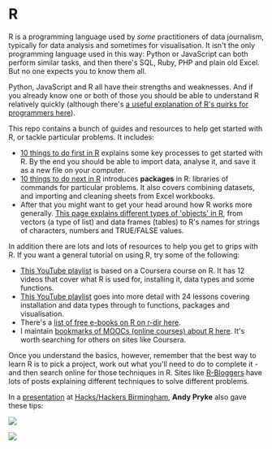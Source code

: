 # R

R is a programming language used by *some* practitioners of data journalism, typically for data analysis and sometimes for visualisation. It isn't the only programming language used in this way: Python or JavaScript can both perform similar tasks, and then there's SQL, Ruby, PHP and plain old Excel. But no one expects you to know them all.

Python, JavaScript and R all have their strengths and weaknesses. And if you already know one or both of those you should be able to understand R relatively quickly (although there's [a useful explanation of R's quirks for programmers here](http://www.johndcook.com/blog/r_language_for_programmers/)).

This repo contains a bunch of guides and resources to help get started with R, or tackle particular problems. It includes:

* [10 things to do first in R](https://github.com/paulbradshaw/Rintro/blob/master/10thingstodofirst.md) explains some key processes to get started with R. By the end you should be able to import data, analyse it, and save it as a new file on your computer.
* [10 things to do next in R](https://github.com/paulbradshaw/Rintro/blob/master/10morethings.md) introduces **packages** in R: libraries of commands for particular problems. It also covers combining datasets, and importing and cleaning sheets from Excel workbooks.
* After that you might want to get your head around how R works more generally. [This page explains different types of 'objects' in R](https://github.com/paulbradshaw/Rintro/blob/master/Robjects.md), from vectors (a type of list) and data frames (tables) to R's names for strings of characters, numbers and TRUE/FALSE values.

In addition there are lots and lots of resources to help you get to grips with R. If you want a general tutorial on using R, try some of the following:

* [This YouTube playlist](https://www.youtube.com/watch?v=gk6E57H6mTs&list=PLzDvAaXgHPFG_Y61OGHhDZpvhf8Z-jyW7&index=1) is based on a Coursera course on R. It has 12 videos that cover what R is used for, installing it, data types and some functions.
* [This YouTube playlist](https://www.youtube.com/watch?v=WJDrYUqNrHg&index=1&list=PLvhG5FRoq78otMp0WbWuJsFOarEAchMek) goes into more detail with 24 lessons covering installation and data types through to functions, packages and visualisation.
* There's a [list of free e-books on R on r-dir here](https://r-dir.com/learn/e-books.html).
* I maintain [bookmarks of MOOCs (online courses) about R here](https://pinboard.in/u:paulbradshaw/t:r+mooc). It's worth searching for others on sites like Coursera.

Once you understand the basics, however, remember that the best way to learn R is to pick a project, work out what you'll need to do to complete it - and then search online for those techniques in R. Sites like [R-Bloggers](https://www.r-bloggers.com/) have lots of posts explaining different techniques to solve different problems.

In a [presentation](https://andypryke.github.io/DataJournalismShortTalk/#1) at [Hacks/Hackers Birmingham](https://www.meetup.com/Hacks-Hackers-Birmingham/events/233683857/), **Andy Pryke** also gave these tips:

![](https://pbs.twimg.com/media/CrNGEKzWIAEU2SD.jpg)

![](https://pbs.twimg.com/media/CrNAaN9WgAEbVV5.jpg)
